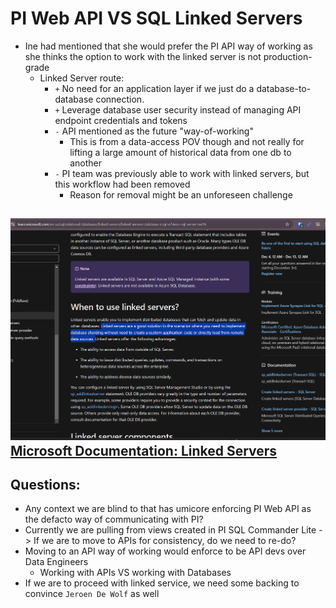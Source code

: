 # PI Web API VS SQL Linked Servers
- Ine had mentioned that she would prefer the PI API way of working as she thinks the option to work with the linked server is not production-grade
  - Linked Server route: 
    - `+` No need for an application layer if we just do a database-to-database connection. 
    - `+` Leverage database user security instead of managing API endpoint credentials and tokens
    - `-` API mentioned as the future "way-of-working"
      - This is from a data-access POV though and not really for lifting a large amount of historical data from one db to another
    - `-` PI team was previously able to work with linked servers, but this workflow had been removed
      - Reason for removal might be an unforeseen challenge
  
## ![alt text](image-1.png)[Microsoft Documentation: Linked Servers](https://learn.microsoft.com/en-us/sql/relational-databases/linked-servers/linked-servers-database-engine?view=sql-server-ver16)

## Questions:
  - Any context we are blind to that has umicore enforcing PI Web API as the defacto way of communicating with PI?
  - Currently we are pulling from views created in PI SQL Commander Lite -> If we are to move to APIs for consistency, do we need to re-do?
  - Moving to an API way of working would enforce to be API devs over Data Engineers
    - Working with APIs VS working with Databases
- If we are to proceed with linked service, we need some backing to convince `Jeroen De Wolf` as well